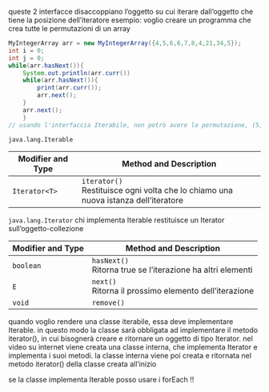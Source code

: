 queste 2 interfacce disaccoppiano l’oggetto su cui iterare dall’oggetto che tiene la posizione dell’iteratore
esempio: voglio creare un programma che crea tutte le permutazioni di un array
```java
MyIntegerArray arr = new MyIntegerArray({4,5,6,6,7,8,4,21,34,5});
int i = 0;
int j = 0;
while(arr.hasNext()){
	System.out.println(arr.curr())
	while(arr.hasNext()){
		print(arr.curr());
		arr.next();
	}
	arr.next();
	}
// usando l'interfaccia Iterabile, non potrò avere la permutazione, (5,4)
```

`java.lang.Iterable`

| Modifier and Type | Method and Description                                                                |
| ----------------- | ------------------------------------------------------------------------------------- |
| `Iterator<T>`     | `iterator()`<br>Restituisce ogni volta che lo chiamo una nuova istanza dell’iteratore |

`java.lang.Iterator`
chi implementa Iterable restituisce un Iterator sull’oggetto-collezione

| Modifier and Type | Method and Description                                        |
| ----------------- | ------------------------------------------------------------- |
| `boolean`         | `hasNext()`<br>Ritorna true se l’iterazione ha altri elementi |
| `E`               | `next()`<br>Ritorna il prossimo elemento dell’iterazione      |
| `void`            | `remove()`<br>                                                |

quando voglio rendere una classe iterabile, essa deve implementare Iterable. in questo modo la classe sarà obbligata ad implementare il metodo iterator(), in cui bisognerà creare e ritornare un oggetto di tipo Iterator. 
nel video su internet viene creata una classe interna, che implementa Iterator e implementa i suoi metodi. la classe interna viene poi creata e ritornata nel metodo iterator() della classe creata all’inizio

se la classe implementa Iterable posso usare i forEach !!